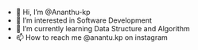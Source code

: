 - 👋 Hi, I’m @Ananthu-kp
- 👀 I’m interested in Software Development
- 🌱 I’m currently learning Data Structure and Algorithm
- 📫 How to reach me @anantu.kp on instagram

<!---
Ananthu-kp/Ananthu-kp is a ✨ special ✨ repository because its `README.md` (this file) appears on your GitHub profile.
You can click the Preview link to take a look at your changes.
--->
